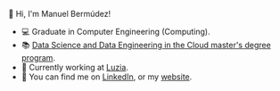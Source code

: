 :wave: Hi, I'm Manuel Bermúdez!

- :computer: Graduate in Computer Engineering (Computing).
- :books: [Data Science and Data Engineering in the Cloud master's degree program](http://www.cidaen.es).
- :seedling: Currently working at [Luzia](https://luzia.com).
- :email: You can find me on [LinkedIn](https://www.linkedin.com/in/manuelbermudezmartinez/), or my [website](https://manubermu.com/).
